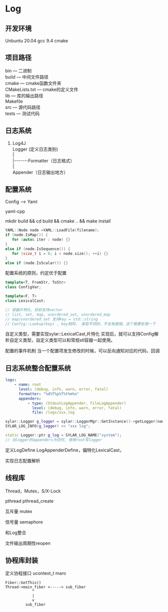 # Log

## 开发环境
Unbuntu 20.04
gcc 9.4
cmake

## 项目路径
bin — 二进制 \
build — 中间文件路径 \
cmake — cmake函数文件夹 \
CMakeLists.txt — cmake的定义文件 \
lib — 库的输出路径 \
Makefile \
src — 源代码路径 \
tests — 测试代码 

## 日志系统
1) Log4J \
Logger (定义日志类别) \
   | \
   |-------Formatter（日志格式）\
   | \
Appender（日志输出地方）

## 配置系统

Config --> Yaml 

yaml-cpp 

mkdir build && cd build && cmake .. && make install
```cpp
YAML::Node node =YAML::LoadFile(filename);
if (node.IsMap()) {
   for (auto& iter : node) {}
}
else if (node.IsSequence()) {
   for (size_t i = 0; i < node.size(); ++i) {}
}
else if (node.IsScalar()) {}
```
配置系统的原则，约定优于配置
```cpp
template<T, FromStr, ToStr>
class ConfigVar;

template<F, T>
class LexicalCast;

// 容器片特化，目前支持vector
// list, set, map, unordered_set, unordered_map
// map/unordered_set 支持key = std::string
// Config::Lookup(key) , key相同， 类型不同的，不会有报错。这个需要处理一下
```
自定义类型，需要实现sylar::LexicalCast,片特化
实现后，就可以支持Config解析自定义类型，自定义类型可以和常规stl容器一起使用。

配置的事件机制
当一个配置项发生修改的时候，可以反向通知对应的代码，回调  

## 日志系统整合配置系统
```yaml
logs: 
    - name: root
      level: (debug, info, warn, error, fatal)
      formatter: "%d%T%p%T%t%m%n"
      appenders:
          - type: (StdoutLogAppender, FileLogAppender)
            level: (debug, info, warn, error, fatal)
            file: /logs/xxx.log
```

```cpp
sylar::Logger g_logger = sylar::LoggerMgr::GetInstance()->getLogger(name);
SYLAR_LOG_INFO(g_logger) << "xxx log";
```

```cpp
static Logger::ptr g_log = SYLAR_LOG_NAME("system");
// 当logger的appenders为空时, 使用root写logger
```
定义LogDefine LogAppenderDefine，偏特化LexicalCast，

实现日志配置解析

## 线程库
Thread，Mutex，S/X-Lock

pthread pthread_create

互斥量 mutex

信号量 semaphore

和Log整合

文件输出周期性reopen

## 协程库封装
定义协程接口
ucontext_t
maro

```
Fiber::GetThis()
Thread->main_fiber <-----> sub_fiber
            ^
            |
            v
         sub_fiber
```